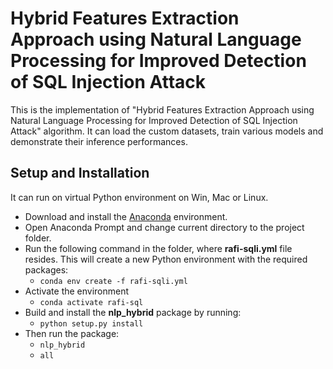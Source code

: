 # Hybrid Features Extraction Approach using Natural Language Processing for Improved Detection of SQL Injection Attack

This is the implementation of "Hybrid Features Extraction Approach using Natural Language Processing for Improved Detection of SQL Injection Attack" algorithm. It can load the custom datasets, train various models and demonstrate their inference performances. 

## Setup and Installation
It can run on virtual Python environment on Win, Mac or Linux.

- Download and install the [Anaconda](https://www.anaconda.com/products/distribution) environment.
- Open Anaconda Prompt and change current directory to the project folder. 
- Run the following command in the folder, where **rafi-sqli.yml** file resides. This will create a new Python environment with the required packages:
    -  ``` conda env create -f rafi-sqli.yml ```
- Activate the environment
    - ``` conda activate rafi-sql ```
- Build and install the **nlp_hybrid** package by running:
    - ``` python setup.py install ```
- Then run the package:
    - ``` nlp_hybrid ```
    - ``` all ```

 

